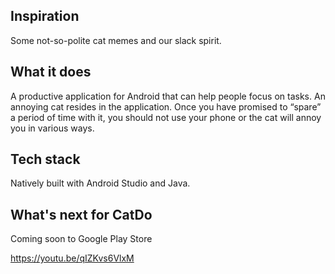 ## Inspiration
Some not-so-polite cat memes and our slack spirit.

## What it does
A productive application for Android that can help people focus on tasks. An annoying cat resides in the application. Once you have promised to “spare” a period of time with it, you should not use your phone or the cat will annoy you in various ways.

## Tech stack
Natively built with Android Studio and Java.

## What's next for CatDo
Coming soon to Google Play Store

https://youtu.be/qIZKvs6VlxM
